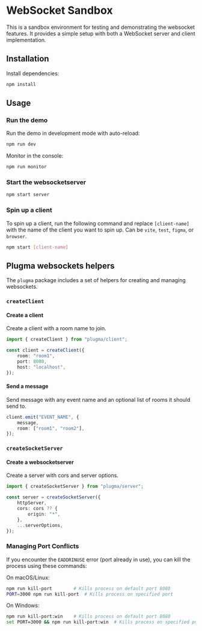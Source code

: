 # WebSocket Sandbox

This is a sandbox environment for testing and demonstrating the websocket features. It provides a simple setup with both a WebSocket server and client implementation.

## Installation

Install dependencies:

```bash
npm install
```

## Usage

### Run the demo

Run the demo in development mode with auto-reload:
```bash
npm run dev
```

Monitor in the console:

```bash
npm run monitor
```

### Start the websocketserver

```bash
npm start server
```

### Spin up a client

To spin up a client, run the following command and replace `[client-name]` with the name of the client you want to spin up. Can be `vite`, `test`, `figma`, or `browser`.

```bash
npm start [client-name]
```

## Plugma websockets helpers

The `plugma` package includes a set of helpers for creating and managing websockets.

### `createClient`

#### Create a client

Create a client with a room name to join.

```ts
import { createClient } from "plugma/client";

const client = createClient({
    room: "room1",
    port: 8080,
    host: "localhost",
});
```

#### Send a message

Send message with any event name and an optional list of rooms it should send to.

```ts
client.emit("EVENT_NAME", {
    message,
    room: ["room1", "room2"],
});
```

### `createSocketServer`

#### Create a websocketserver

Create a server with cors and server options.

```ts
import { createSocketServer } from "plugma/server";

const server = createSocketServer({
    httpServer,
    cors: cors ?? {
        origin: "*",
    },
    ...serverOptions,
});
```

### Managing Port Conflicts

If you encounter the `EADDRINUSE` error (port already in use), you can kill the process using these commands:

On macOS/Linux:

```bash
npm run kill-port        # Kills process on default port 8080
PORT=3000 npm run kill-port  # Kills process on specified port
```

On Windows:

```bash
npm run kill-port:win    # Kills process on default port 8080
set PORT=3000 && npm run kill-port:win  # Kills process on specified port
```
